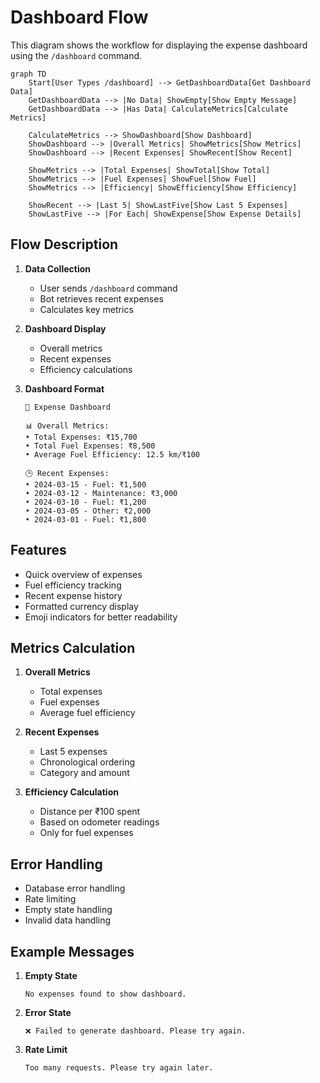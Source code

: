 # Dashboard Flow

This diagram shows the workflow for displaying the expense dashboard using the `/dashboard` command.

```mermaid
graph TD
    Start[User Types /dashboard] --> GetDashboardData[Get Dashboard Data]
    GetDashboardData --> |No Data| ShowEmpty[Show Empty Message]
    GetDashboardData --> |Has Data| CalculateMetrics[Calculate Metrics]
    
    CalculateMetrics --> ShowDashboard[Show Dashboard]
    ShowDashboard --> |Overall Metrics| ShowMetrics[Show Metrics]
    ShowDashboard --> |Recent Expenses| ShowRecent[Show Recent]
    
    ShowMetrics --> |Total Expenses| ShowTotal[Show Total]
    ShowMetrics --> |Fuel Expenses| ShowFuel[Show Fuel]
    ShowMetrics --> |Efficiency| ShowEfficiency[Show Efficiency]
    
    ShowRecent --> |Last 5| ShowLastFive[Show Last 5 Expenses]
    ShowLastFive --> |For Each| ShowExpense[Show Expense Details]
```

## Flow Description

1. **Data Collection**
   - User sends `/dashboard` command
   - Bot retrieves recent expenses
   - Calculates key metrics

2. **Dashboard Display**
   - Overall metrics
   - Recent expenses
   - Efficiency calculations

3. **Dashboard Format**

   ```
   📱 Expense Dashboard

   📊 Overall Metrics:
   • Total Expenses: ₹15,700
   • Total Fuel Expenses: ₹8,500
   • Average Fuel Efficiency: 12.5 km/₹100

   🕒 Recent Expenses:
   • 2024-03-15 - Fuel: ₹1,500
   • 2024-03-12 - Maintenance: ₹3,000
   • 2024-03-10 - Fuel: ₹1,200
   • 2024-03-05 - Other: ₹2,000
   • 2024-03-01 - Fuel: ₹1,800
   ```

## Features

- Quick overview of expenses
- Fuel efficiency tracking
- Recent expense history
- Formatted currency display
- Emoji indicators for better readability

## Metrics Calculation

1. **Overall Metrics**
   - Total expenses
   - Fuel expenses
   - Average fuel efficiency

2. **Recent Expenses**
   - Last 5 expenses
   - Chronological ordering
   - Category and amount

3. **Efficiency Calculation**
   - Distance per ₹100 spent
   - Based on odometer readings
   - Only for fuel expenses

## Error Handling

- Database error handling
- Rate limiting
- Empty state handling
- Invalid data handling

## Example Messages

1. **Empty State**

   ```
   No expenses found to show dashboard.
   ```

2. **Error State**

   ```
   ❌ Failed to generate dashboard. Please try again.
   ```

3. **Rate Limit**

   ```
   Too many requests. Please try again later.
   ```
